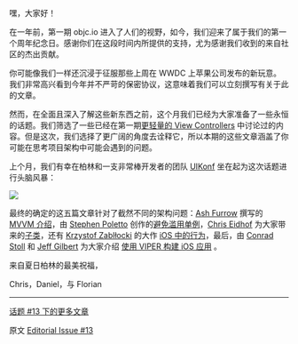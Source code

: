 嘿，大家好！

在一年前，第一期 objc.io 进入了人们的视野，如今，我们迎来了属于我们的第一个周年纪念日。感谢你们在这段时间内所提供的支持，尤为感谢我们收到的来自社区的杰出贡献。

你可能像我们一样还沉浸于征服那些上周在 WWDC 上苹果公司发布的新玩意。我们非常高兴看到今年并不严苛的保密协议，这意味着我们可以立刻撰写有关于此的文章。

然而，在全面且深入了解这些新东西之前，这个月我们已经为大家准备了一些永恒的话题。我们筛选了一些已经在第一期[更轻量的 View Controllers][1] 中讨论过的内容。但是这次，我们选择了更广阔的角度去诠释它，所以本期的这些文章涵盖了你可能在思考项目架构中可能会遇到的问题。

上个月，我们有幸在柏林和一支非常棒开发者的团队 [UIKonf][1] 坐在起为这次话题进行头脑风暴：

![](http://img.objccn.io/issue-13/uikonf-meeting.jpg)

最终的确定的这五篇文章针对了截然不同的架构问题：[Ash Furrow][31] 撰写的 [MVVM 介绍][3]，由 [Stephen Poletto][41] 创作的[避免滥用单例][4]，[Chris Eidhof][51] 为大家带来的[子类][5]，还有 [Krzystof Zablłocki][61] 的大作 [iOS 中的行为][6]，最后，由 [Conrad Stoll][71] 和 [Jeff Gilbert][72] 为大家介绍 [使用 VIPER 构建 iOS 应用][7] 。


来自夏日柏林的最美祝福，

Chris，Daniel，与 Florian

---

[话题 #13 下的更多文章](http://objccn.io/issue-13)

原文 [Editorial Issue #13](http://www.objc.io/issue-13/editorial.html)

[1]: http://objccn.io/issue-1-1/
[2]: http://www.uikonf.com/
[3]: http://objccn.io/issue-13-1/
[4]: http://objccn.io/issue-13-2/
[5]: http://objccn.io/issue-13-3/
[6]: http://objccn.io/issue-13-4/
[7]: http://objccn.io/issue-13-5/

[31]: https://twitter.com/ashfurrow
[41]: https://twitter.com/stephenpoletto
[51]: https://twitter.com/chriseidhof
[61]: https://twitter.com/merowing_
[71]: https://twitter.com/conradstoll
[72]: mailto:jeff.gilbert@mutualmobile.com

